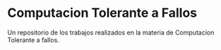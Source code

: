 # Computacion Tolerante a Fallos

Un repositorio de los trabajos realizados en la materia de Computacion Tolerante a fallos.